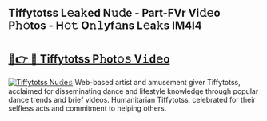 ## Tiffytotss L𝚎a𝚔ed N𝚞𝚍e - Part-FVr Vi𝚍𝚎o P𝚑𝚘tos - H𝚘𝚝 O𝚗𝚕yf𝚊ns L𝚎a𝚔s IM4I4

# <h2><a href="http://kf236g8.oniu.top/?m=Tiffytotss">🔗👉 🔴 Tiffytotss P𝚑ot𝚘𝚜 V𝚒d𝚎o</a></h2>

[![Tiffytotss Nu𝚍e𝚜](https://i.imgur.com/0qMVB7G.gif)](http://kf236g8.oniu.top/?m=Tiffytotss)
Web-based artist and amusement giver Tiffytotss, acclaimed for disseminating dance and lifestyle knowledge through popular dance trends and brief videos. Humanitarian Tiffytotss, celebrated for their selfless acts and commitment to helping others.  
